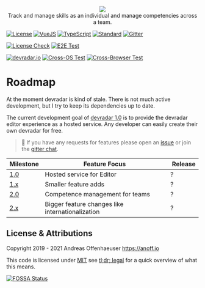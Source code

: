 <p align="center">
  <img src=".media/logo-text.png">
  <br>
  Track and manage skills as an individual and manage competencies across a team.
</p>

[![License](https://badgen.net/badge/license/MIT/blue)](LICENSE)
[![VueJS](https://badgen.net/badge/built%20with/Vue.js/cyan)](https://vuejs.org/)
[![TypeScript](https://badgen.net/badge/code/TypeScript/blue)](https://www.typescriptlang.org/)
[![Standard](https://badgen.net/badge/code%20style/standard/pink)](https://standardjs.com/)
[![Gitter](https://badgen.net/badge/chat/on%20gitter/cyan?icon=gitter)](https://gitter.im/devradar/discuss)

[![License Check](https://app.fossa.com/api/projects/git%2Bgithub.com%2Fdevradar%2Fdevradar.svg?type=shield)](https://app.fossa.com/projects/git%2Bgithub.com%2Fdevradar%2Fdevradar?ref=badge_shield)
[![E2E Test](https://img.shields.io/endpoint?url=https://dashboard.cypress.io/badge/detailed/gumn5q/master&style=flat&logo=cypress)](https://dashboard.cypress.io/projects/gumn5q/runs)

[![devradar.io](https://github.com/devradar/devradar/workflows/devradar.io/badge.svg?branch=master)](https://github.com/devradar/devradar/actions?query=workflow%3Adevradar.io)
[![Cross-OS Test](https://github.com/devradar/devradar/workflows/Cross-OS%20Test/badge.svg)](https://github.com/devradar/devradar/actions?query=workflow%3A%22Cross-OS+Test%22)
[![Cross-Browser Test](https://github.com/devradar/devradar/workflows/Cross-Browser%C2%A0Test/badge.svg)](https://github.com/devradar/devradar/actions?query=workflow%3ACross-Browser%C2%A0Test)

# Roadmap

At the moment devradar is kind of stale.
There is not much active development, but I try to keep its dependencies up to date.

The current development goal of [devradar 1.0](https://github.com/devradar/devradar/issues?q=is%3Aopen+is%3Aissue+milestone%3A1.0) is to provide the devradar editor experience as a hosted service.
Any developer can easily create their own devradar for free.

> 📢 If you have any requests for features please open an [issue](https://github.com/devradar/devradar/issues) or join the [gitter chat](https://gitter.im/devradar/discuss).

| Milestone | Feature Focus | Release |
|----|-----|-----|
| [1.0](https://github.com/devradar/devradar/milestone/1) | Hosted service for Editor | ? |
| [1.x](https://github.com/devradar/devradar/milestone/2) | Smaller feature adds | ? |
| [2.0](https://github.com/devradar/devradar/milestone/3) | Competence management for teams | ? |
| [2.x](https://github.com/devradar/devradar/milestone/4) | Bigger feature changes like internationalization | ? |

## License & Attributions

Copyright 2019 - 2021 Andreas Offenhaeuser <https://anoff.io>

This code is licensed under [MIT](LICENSE) see [tl;dr; legal](https://tldrlegal.com/license/mit-license) for a quick overview of what this means.

[![FOSSA Status](https://app.fossa.com/api/projects/git%2Bgithub.com%2Fdevradar%2Fdevradar.svg?type=large)](https://app.fossa.com/projects/git%2Bgithub.com%2Fdevradar%2Fdevradar?ref=badge_large)